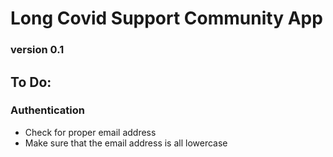 # Long Covid Support Community App
### version 0.1

## To Do:

### Authentication
- Check for proper email address
- Make sure that the email address is all lowercase